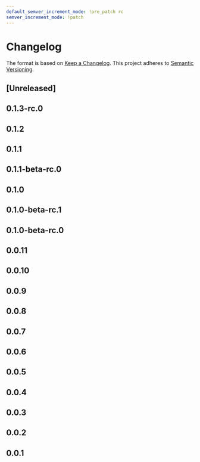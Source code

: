 ```yaml
---
default_semver_increment_mode: !pre_patch rc
semver_increment_mode: !patch
---
```

# Changelog

The format is based on [Keep a Changelog](https://keepachangelog.com/en/1.0.0/). This project adheres to [Semantic Versioning](https://semver.org/spec/v2.0.0.html).

## \[Unreleased\]

## 0.1.3-rc.0

## 0.1.2

## 0.1.1

## 0.1.1-beta-rc.0

## 0.1.0

## 0.1.0-beta-rc.1

## 0.1.0-beta-rc.0

## 0.0.11

## 0.0.10

## 0.0.9

## 0.0.8

## 0.0.7

## 0.0.6

## 0.0.5

## 0.0.4

## 0.0.3

## 0.0.2

## 0.0.1
